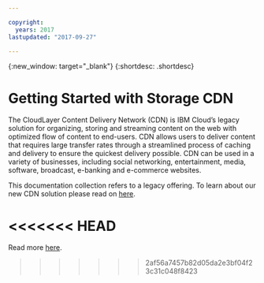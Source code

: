 ```yaml
---

copyright:
  years: 2017
lastupdated: "2017-09-27"

---
```

{:new_window: target="_blank"}
{:shortdesc: .shortdesc}

# Getting Started with Storage CDN

The CloudLayer Content Delivery Network (CDN) is IBM Cloud’s legacy solution for organizing, storing and streaming content on the web with optimized flow of content to end-users.  CDN allows users to deliver content that requires large transfer rates through a streamlined process of caching and delivery to ensure the quickest delivery possible.  CDN can be used in a variety of businesses, including social networking, entertainment, media, software, broadcast, e-banking and e-commerce websites.

This documentation collection refers to a legacy offering. To learn about our new CDN solution please read on [here](https://console.bluemix.net/docs/infrastructure/CDN/about.html#about-cdn).


<<<<<<< HEAD
=======
Read more [here](access-cdn-screen.html).
>>>>>>> 2af56a7457b82d05da2e3bf04f23c31c048f8423

